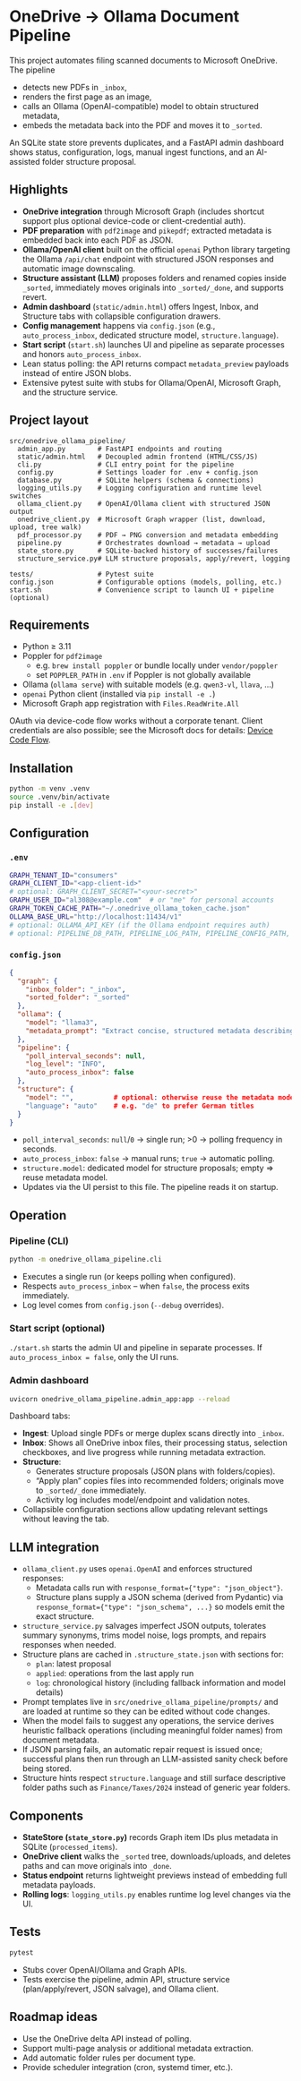 # OneDrive → Ollama Document Pipeline

This project automates filing scanned documents to Microsoft OneDrive. The pipeline

- detects new PDFs in `_inbox`,
- renders the first page as an image,
- calls an Ollama (OpenAI-compatible) model to obtain structured metadata,
- embeds the metadata back into the PDF and moves it to `_sorted`.

An SQLite state store prevents duplicates, and a FastAPI admin dashboard shows status,
configuration, logs, manual ingest functions, and an AI-assisted folder structure proposal.

## Highlights

- **OneDrive integration** through Microsoft Graph (includes shortcut support plus optional device-code or client-credential auth).
- **PDF preparation** with `pdf2image` and `pikepdf`; extracted metadata is embedded back into each PDF as JSON.
- **Ollama/OpenAI client** built on the official `openai` Python library targeting the Ollama `/api/chat` endpoint with structured JSON responses and automatic image downscaling.
- **Structure assistant (LLM)** proposes folders and renamed copies inside `_sorted`, immediately moves originals into `_sorted/_done`, and supports revert.
- **Admin dashboard** (`static/admin.html`) offers Ingest, Inbox, and Structure tabs with collapsible configuration drawers.
- **Config management** happens via `config.json` (e.g., `auto_process_inbox`, dedicated structure model, `structure.language`).
- **Start script** (`start.sh`) launches UI and pipeline as separate processes and honors `auto_process_inbox`.
- Lean status polling: the API returns compact `metadata_preview` payloads instead of entire JSON blobs.
- Extensive pytest suite with stubs for Ollama/OpenAI, Microsoft Graph, and the structure service.

## Project layout

```
src/onedrive_ollama_pipeline/
  admin_app.py        # FastAPI endpoints and routing
  static/admin.html   # Decoupled admin frontend (HTML/CSS/JS)
  cli.py              # CLI entry point for the pipeline
  config.py           # Settings loader for .env + config.json
  database.py         # SQLite helpers (schema & connections)
  logging_utils.py    # Logging configuration and runtime level switches
  ollama_client.py    # OpenAI/Ollama client with structured JSON output
  onedrive_client.py  # Microsoft Graph wrapper (list, download, upload, tree walk)
  pdf_processor.py    # PDF → PNG conversion and metadata embedding
  pipeline.py         # Orchestrates download → metadata → upload
  state_store.py      # SQLite-backed history of successes/failures
  structure_service.py# LLM structure proposals, apply/revert, logging

tests/                # Pytest suite
config.json           # Configurable options (models, polling, etc.)
start.sh              # Convenience script to launch UI + pipeline (optional)
```

## Requirements

- Python ≥ 3.11
- Poppler for `pdf2image`
  - e.g. `brew install poppler` or bundle locally under `vendor/poppler`
  - set `POPPLER_PATH` in `.env` if Poppler is not globally available
- Ollama (`ollama serve`) with suitable models (e.g. `qwen3-vl`, `llava`, …)
- `openai` Python client (installed via `pip install -e .`)
- Microsoft Graph app registration with `Files.ReadWrite.All`

OAuth via device-code flow works without a corporate tenant. Client credentials are also possible; see the Microsoft docs for details: [Device Code Flow](https://learn.microsoft.com/azure/active-directory/develop/v2-oauth2-device-code).

## Installation

```bash
python -m venv .venv
source .venv/bin/activate
pip install -e .[dev]
```

## Configuration

### `.env`

```bash
GRAPH_TENANT_ID="consumers"
GRAPH_CLIENT_ID="<app-client-id>"
# optional: GRAPH_CLIENT_SECRET="<your-secret>"
GRAPH_USER_ID="al308@example.com"  # or "me" for personal accounts
GRAPH_TOKEN_CACHE_PATH="~/.onedrive_ollama_token_cache.json"
OLLAMA_BASE_URL="http://localhost:11434/v1"
# optional: OLLAMA_API_KEY (if the Ollama endpoint requires auth)
# optional: PIPELINE_DB_PATH, PIPELINE_LOG_PATH, PIPELINE_CONFIG_PATH, POPPLER_PATH
```

### `config.json`

```json
{
  "graph": {
    "inbox_folder": "_inbox",
    "sorted_folder": "_sorted"
  },
  "ollama": {
    "model": "llama3",
    "metadata_prompt": "Extract concise, structured metadata describing this document page. Respond as JSON with keys: title, author, document_type, summary, tags (list of strings), language."
  },
  "pipeline": {
    "poll_interval_seconds": null,
    "log_level": "INFO",
    "auto_process_inbox": false
  },
  "structure": {
    "model": "",          # optional: otherwise reuse the metadata model
    "language": "auto"    # e.g. "de" to prefer German titles
  }
}
```

- `poll_interval_seconds`: `null`/`0` → single run; >0 → polling frequency in seconds.
- `auto_process_inbox`: `false` → manual runs; `true` → automatic polling.
- `structure.model`: dedicated model for structure proposals; empty ⇒ reuse metadata model.
- Updates via the UI persist to this file. The pipeline reads it on startup.

## Operation

### Pipeline (CLI)

```bash
python -m onedrive_ollama_pipeline.cli
```

- Executes a single run (or keeps polling when configured).
- Respects `auto_process_inbox` – when `false`, the process exits immediately.
- Log level comes from `config.json` (`--debug` overrides).

### Start script (optional)

`./start.sh` starts the admin UI and pipeline in separate processes. If `auto_process_inbox = false`, only the UI runs.

### Admin dashboard

```bash
uvicorn onedrive_ollama_pipeline.admin_app:app --reload
```

Dashboard tabs:

- **Ingest**: Upload single PDFs or merge duplex scans directly into `_inbox`.
- **Inbox**: Shows all OneDrive inbox files, their processing status, selection checkboxes, and live progress while running metadata extraction.
- **Structure**:
  - Generates structure proposals (JSON plans with folders/copies).
  - “Apply plan” copies files into recommended folders; originals move to `_sorted/_done` immediately.
  - Activity log includes model/endpoint and validation notes.
- Collapsible configuration sections allow updating relevant settings without leaving the tab.

## LLM integration

- `ollama_client.py` uses `openai.OpenAI` and enforces structured responses:
  - Metadata calls run with `response_format={"type": "json_object"}`.
  - Structure plans supply a JSON schema (derived from Pydantic) via `response_format={"type": "json_schema", ...}` so models emit the exact structure.
- `structure_service.py` salvages imperfect JSON outputs, tolerates summary synonyms, trims model noise, logs prompts, and repairs responses when needed.
- Structure plans are cached in `.structure_state.json` with sections for:
  - `plan`: latest proposal
  - `applied`: operations from the last apply run
  - `log`: chronological history (including fallback information and model details)
- Prompt templates live in `src/onedrive_ollama_pipeline/prompts/` and are loaded at runtime so they can be edited without code changes.
- When the model fails to suggest any operations, the service derives heuristic fallback operations (including meaningful folder names) from document metadata.
- If JSON parsing fails, an automatic repair request is issued once; successful plans then run through an LLM-assisted sanity check before being stored.
- Structure hints respect `structure.language` and still surface descriptive folder paths such as `Finance/Taxes/2024` instead of generic year folders.

## Components

- **StateStore (`state_store.py`)** records Graph item IDs plus metadata in SQLite (`processed_items`).
- **OneDrive client** walks the `_sorted` tree, downloads/uploads, and deletes paths and can move originals into `_done`.
- **Status endpoint** returns lightweight previews instead of embedding full metadata payloads.
- **Rolling logs**: `logging_utils.py` enables runtime log level changes via the UI.

## Tests

```bash
pytest
```

- Stubs cover OpenAI/Ollama and Graph APIs.
- Tests exercise the pipeline, admin API, structure service (plan/apply/revert, JSON salvage), and Ollama client.

## Roadmap ideas

- Use the OneDrive delta API instead of polling.
- Support multi-page analysis or additional metadata extraction.
- Add automatic folder rules per document type.
- Provide scheduler integration (cron, systemd timer, etc.).
